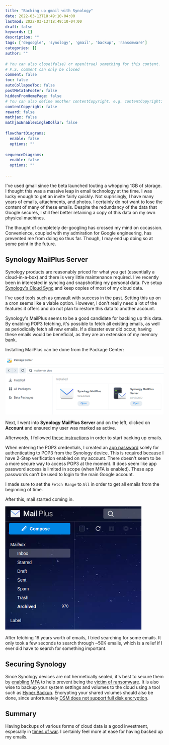 ```yaml
---
title: "Backing up gmail with Synology"
date: 2022-03-13T18:49:10-04:00
lastmod: 2022-03-13T18:49:10-04:00
draft: false
keywords: []
description: ""
tags: ['degoogle', 'synology', 'gmail', 'backup', 'ransomware']
categories: []
author: ""

# You can also close(false) or open(true) something for this content.
# P.S. comment can only be closed
comment: false
toc: false
autoCollapseToc: false
postMetaInFooter: false
hiddenFromHomePage: false
# You can also define another contentCopyright. e.g. contentCopyright: "This is another copyright."
contentCopyright: false
reward: false
mathjax: false
mathjaxEnableSingleDollar: false

flowchartDiagrams:
  enable: false
  options: ""

sequenceDiagrams: 
  enable: false
  options: ""

---
```


<!--more-->

 I've used gmail since the beta launched touting a whopping 1GB of storage. I thought this was a massive leap in email technology at the time. I was lucky enough to get an invite fairly quickly. Not suprisingly, I have many years of emails, attachments, and photos. I certainly do not want to lose the content of many of these emails. Despite the redundancy of the data that Google secures, I still feel better retaining a copy of this data on my own physical machines.

The thought of completely de-googling has crossed my mind on occassion. Convenience, coupled with my admiration for Google engineering, has prevented me from doing so thus far. Though, I may end up doing so at some point in the future.

## Synology MailPlus Server

Synology products are reasonably priced for what you get (essentially a cloud-in-a-box) and there is very little maintenance required. I've recently been in interested in syncing and snapshotting my personal data. I've setup [Synology's Cloud Sync](https://www.synology.com/en-ca/dsm/feature/cloud_sync) and keep copies of most of my cloud data.

 I've used tools such as [gmvault](http://www.gmvault.org) with success in the past. Setting this up on a cron seems like a viable option. However, I don't really need a lot of the features it offers and do not plan to restore this data to another account.

Synology's MailPlus seems to be a good candidate for backing up this data. By enabling POP3 fetching, it's possible to fetch all existing emails, as well as periodically fetch all new emails. If a disaster ever did occur, having these emails would be beneficial, as they are an extension of my memory bank.

Installing MailPlus can be done from the Package Center:

![image](install-mailplus-server.png)

Next, I went into **Synology MailPlus Server** and on the left, clicked on **Account** and ensured my user was marked as active.

Afterwords, I followed [these instructions](https://kb.synology.com/en-in/DSM/tutorial/How_should_I_receive_external_email_messages_via_MailPlus) in order to start backing up emails.

When entering the POP3 credentials, I created an [app password](https://myaccount.google.com/apppasswords) solely for authenticating to POP3 from the Synology device. This is required because I have 2-Step verification enabled on my account. There doesn't seem to be a more secure way to access POP3 at the moment. It does seem like app password access is limited in scope (when MFA is enabled). These app passwords can't be used to login to the main Google account.

I made sure to set the `Fetch Range` to `All` in order to get all emails from the beginning of time.

After this, mail started coming in.

![image](mail-plus-incoming-mail.png)

 After fetching 19 years worth of emails, I tried searching for some emails. It only took a few seconds to search through ~50K emails, which is a relief if I ever did have to search for something important.

## Securing Synology

Since Synology devices are not hermetically sealed, it's best to secure them by [enabling MFA](https://kb.synology.com/en-us/DSM/tutorial/How_to_add_extra_security_to_your_Synology_NAS#x_anchor_id8) to help prevent being the [victim of ransomware](https://www.bleepingcomputer.com/news/security/qlocker-ransomware-returns-to-target-qnap-nas-devices-worldwide/). It is also wise to backup your system settings and volumes to the cloud using a tool such as [Hyper Backup](https://www.synology.com/en-ca/dsm/feature/hyper_backup).
Encrypting your shared volumes should also be done, since unfortunately [DSM does not support full disk encryption](https://community.synology.com/enu/forum/12/post/144665).

## Summary

Having backups of various forms of cloud data is a good investment, especially in [times of war](https://en.wikipedia.org/wiki/2022_Ukraine_cyberattacks). I certainly feel more at ease for having backed up my emails.

